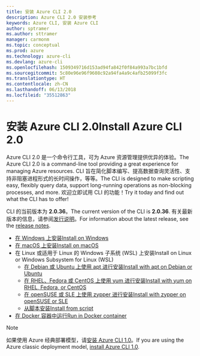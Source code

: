 ```yaml
---
title: 安装 Azure CLI 2.0
description: Azure CLI 2.0 安装参考
keywords: Azure CLI, 安装 Azure CLI
author: sptramer
ms.author: sttramer
manager: carmonm
ms.topic: conceptual
ms.prod: azure
ms.technology: azure-cli
ms.devlang: azure-cli
ms.openlocfilehash: 1509349716d153ad94fa842f0f84a993a7bc1bfd
ms.sourcegitcommit: 5c80e96e96f9608c92a94fa4a9c4afb25099f3fc
ms.translationtype: HT
ms.contentlocale: zh-CN
ms.lasthandoff: 06/13/2018
ms.locfileid: "35512863"
---
```

# <a name="install-azure-cli-20"></a><span data-ttu-id="7cb37-104">安装 Azure CLI 2.0</span><span class="sxs-lookup"><span data-stu-id="7cb37-104">Install Azure CLI 2.0</span></span>

<span data-ttu-id="7cb37-105">Azure CLI 2.0 是一个命令行工具，可为 Azure 资源管理提供优异的体验。</span><span class="sxs-lookup"><span data-stu-id="7cb37-105">The Azure CLI 2.0 is a command-line tool providing a great experience for managing Azure resources.</span></span> <span data-ttu-id="7cb37-106">CLI 旨在简化脚本编写、提高数据查询灵活性、支持非阻塞进程形式的长时间操作，等等。</span><span class="sxs-lookup"><span data-stu-id="7cb37-106">The CLI is designed to make scripting easy, flexibly query data, support long-running operations as non-blocking processes, and more.</span></span> <span data-ttu-id="7cb37-107">欢迎立即试用 CLI 的功能！</span><span class="sxs-lookup"><span data-stu-id="7cb37-107">Try it today and find out what the CLI has to offer!</span></span>

<span data-ttu-id="7cb37-108">CLI 的当前版本为 __2.0.36__。</span><span class="sxs-lookup"><span data-stu-id="7cb37-108">The current version of the CLI is __2.0.36__.</span></span> <span data-ttu-id="7cb37-109">有关最新版本的信息，请参阅[发行说明](release-notes-azure-cli.md)。</span><span class="sxs-lookup"><span data-stu-id="7cb37-109">For information about the latest release, see the [release notes](release-notes-azure-cli.md).</span></span>

* [<span data-ttu-id="7cb37-110">在 Windows 上安装</span><span class="sxs-lookup"><span data-stu-id="7cb37-110">Install on Windows</span></span>](install-azure-cli-windows.md)
* [<span data-ttu-id="7cb37-111">在 macOS 上安装</span><span class="sxs-lookup"><span data-stu-id="7cb37-111">Install on macOS</span></span>](install-azure-cli-macos.md)
* <span data-ttu-id="7cb37-112">在 Linux 或适用于 Linux 的 Windows 子系统 (WSL) 上安装</span><span class="sxs-lookup"><span data-stu-id="7cb37-112">Install on Linux or Windows Subsystem for Linux (WSL)</span></span>
  * [<span data-ttu-id="7cb37-113">在 Debian 或 Ubuntu 上使用 apt 进行安装</span><span class="sxs-lookup"><span data-stu-id="7cb37-113">Install with apt on Debian or Ubuntu</span></span>](install-azure-cli-apt.md)
  * [<span data-ttu-id="7cb37-114">在 RHEL、Fedora 或 CentOS 上使用 yum 进行安装</span><span class="sxs-lookup"><span data-stu-id="7cb37-114">Install with yum on RHEL, Fedora, or CentOS </span></span>](install-azure-cli-yum.md)
  * [<span data-ttu-id="7cb37-115">在 openSUSE 或 SLE 上使用 zypper 进行安装</span><span class="sxs-lookup"><span data-stu-id="7cb37-115">Install with zypper on openSUSE or SLE </span></span>](install-azure-cli-zypper.md)
  * [<span data-ttu-id="7cb37-116">从脚本安装</span><span class="sxs-lookup"><span data-stu-id="7cb37-116">Install from script</span></span>](install-azure-cli-linux.md)
* [<span data-ttu-id="7cb37-117">在 Docker 容器中运行</span><span class="sxs-lookup"><span data-stu-id="7cb37-117">Run in Docker container</span></span>](run-azure-cli-docker.md)

> [!NOTE]
> <span data-ttu-id="7cb37-118">如果使用 Azure 经典部署模型，请[安装 Azure CLI 1.0](install-cli-version-1.0.md)。</span><span class="sxs-lookup"><span data-stu-id="7cb37-118">If you are using the Azure classic deployment model, [install Azure CLI 1.0](install-cli-version-1.0.md).</span></span>

